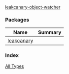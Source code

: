 [leakcanary-object-watcher](./index.md)

### Packages

| Name | Summary |
|---|---|
| [leakcanary](leakcanary/index.md) |  |

### Index

[All Types](alltypes/index.md)